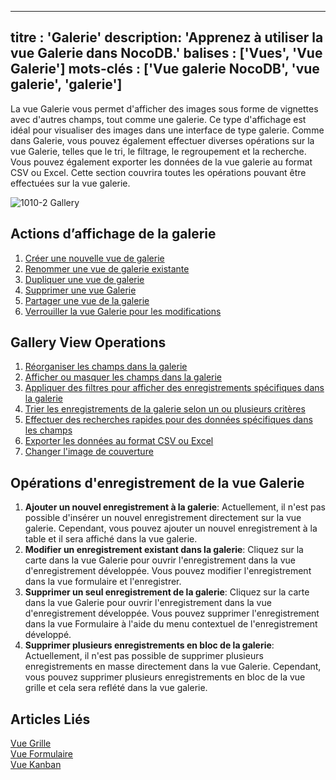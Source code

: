 ***
titre : 'Galerie'
description: 'Apprenez à utiliser la vue Galerie dans NocoDB.'
balises : \['Vues', 'Vue Galerie']
mots-clés : \['Vue galerie NocoDB', 'vue galerie', 'galerie']
-------------------------------------------------------------

La vue Galerie vous permet d'afficher des images sous forme de vignettes avec d'autres champs, tout comme une galerie. Ce type d'affichage est idéal pour visualiser des images dans une interface de type galerie. Comme dans Galerie, vous pouvez également effectuer diverses opérations sur la vue Galerie, telles que le tri, le filtrage, le regroupement et la recherche. Vous pouvez également exporter les données de la vue galerie au format CSV ou Excel. Cette section couvrira toutes les opérations pouvant être effectuées sur la vue galerie.

![1010-2 Gallery](/img/v2/views/gallery.png)

## Actions d’affichage de la galerie

1. [Créer une nouvelle vue de galerie](/views/create-view/#create-new-view)
2. [Renommer une vue de galerie existante](/views/actions-on-view#rename-view)
3. [Dupliquer une vue de galerie](/views/actions-on-view#duplicate-view)
4. [Supprimer une vue Galerie](/views/actions-on-view#delete-view)
5. [Partager une vue de la galerie](/views/share-view)
6. [Verrouiller la vue Galerie pour les modifications](/views/views-overview#view-permission-types)

## Gallery View Operations

1. [Réorganiser les champs dans la galerie](/table-operations/field-operations#rearranging-fields)
2. [Afficher ou masquer les champs dans la galerie](/table-operations/field-operations#showhide-fields)
3. [Appliquer des filtres pour afficher des enregistrements spécifiques dans la galerie](/table-operations/filter)
4. [Trier les enregistrements de la galerie selon un ou plusieurs critères](/table-operations/sort)
5. [Effectuer des recherches rapides pour des données spécifiques dans les champs](/table-operations/search)
6. [Exporter les données au format CSV ou Excel](/table-operations/download#download-data)
7. [Changer l'image de couverture](/table-operations/field-operations#change-cover-field-gallerykanban-view)

## Opérations d'enregistrement de la vue Galerie

1. **Ajouter un nouvel enregistrement à la galerie**: Actuellement, il n'est pas possible d'insérer un nouvel enregistrement directement sur la vue galerie. Cependant, vous pouvez ajouter un nouvel enregistrement à la table et il sera affiché dans la vue galerie.
2. **Modifier un enregistrement existant dans la galerie**: Cliquez sur la carte dans la vue Galerie pour ouvrir l'enregistrement dans la vue d'enregistrement développée. Vous pouvez modifier l'enregistrement dans la vue formulaire et l'enregistrer.
3. **Supprimer un seul enregistrement de la galerie**: Cliquez sur la carte dans la vue Galerie pour ouvrir l'enregistrement dans la vue d'enregistrement développée. Vous pouvez supprimer l'enregistrement dans la vue Formulaire à l'aide du menu contextuel de l'enregistrement développé.
4. **Supprimer plusieurs enregistrements en bloc de la galerie**: Actuellement, il n'est pas possible de supprimer plusieurs enregistrements en masse directement dans la vue Galerie. Cependant, vous pouvez supprimer plusieurs enregistrements en bloc de la vue grille et cela sera reflété dans la vue galerie.

## Articles Liés

[Vue Grille](/views/view-types/grid)\
[Vue Formulaire](/views/view-types/form)\
[Vue Kanban](/views/view-types/kanban)

